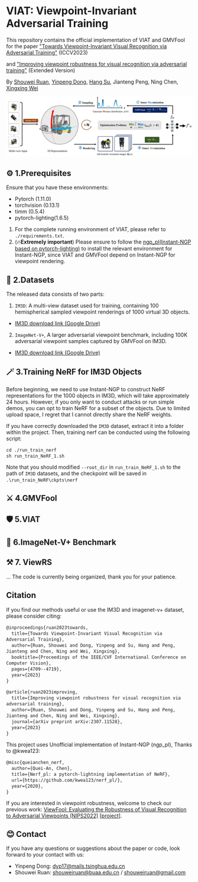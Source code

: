 # VIAT: Viewpoint-Invariant Adversarial Training
This repository contains the official implementation of VIAT and GMVFool for the paper ["Towards Viewpoint-Invariant Visual Recognition via Adversarial Training"](https://arxiv.org/pdf/2307.10235.pdf) (ICCV2023) 

and ["Improving viewpoint robustness for visual recognition via adversarial training"](https://scholar.google.cz/citations?view_op=view_citation&hl=zh-CN&user=1pggtuUAAAAJ&citation_for_view=1pggtuUAAAAJ:2osOgNQ5qMEC) (Extended Version)

By [Shouwei Ruan](https://heathcliff-saku.github.io/), [Yinpeng Dong](https://ml.cs.tsinghua.edu.cn/~yinpeng/), [Hang Su](https://www.suhangss.me/), Jianteng Peng, Ning Chen, [Xingxing Wei](https://sites.google.com/site/xingxingwei1988/)

![fig1](asset/framework.png)

## ⚙️ 1.Prerequisites
Ensure that you have these environments:
- Pytorch (1.11.0)
- torchvision (0.13.1)
- timm (0.5.4)
- pytorch-lighting(1.6.5)
  
1. For the complete running environment of VIAT, please refer to `./requirements.txt`.
2. (🔥**Extremely important**) Please ensure to follow the [ngp_pl(Instant-NGP based on pytorch-lighting)](https://github.com/kwea123/ngp_pl) to install the relevant environment for Instant-NGP, since VIAT and GMVFool depend on Instant-NGP for viewpoint rendering.

## 💾 2.Datasets
The released data consists of two parts: 
1. `IM3D`: A multi-view dataset used for training, containing 100 hemispherical sampled viewpoint renderings of 1000 virtual 3D objects.
- [IM3D download link (Google Drive)](https://drive.google.com/file/d/1_A4ePjOhlJahJpy8T2dgWZLoigKmqqSd/view?usp=drive_link)

2. `ImageNet-V+`, A larger adversarial viewpoint benchmark, including 100K adversarial viewpoint samples captured by GMVFool on IM3D.
- [IM3D download link (Google Drive)](https://drive.google.com/file/d/1oxrWl4mRa_mEr-ByCMhyRWaQG8Wribo7/view)


## 🪄 3.Training NeRF for IM3D Objects
Before beginning, we need to use Instant-NGP to construct NeRF representations for the 1000 objects in IM3D, which will take approximately 24 hours. However, if you only want to conduct attacks or run simple demos, you can opt to train NeRF for a subset of the objects. Due to limited upload space, I regret that I cannot directly share the NeRF weights.

If you have correctly downloaded the `IM3D` dataset, extract it into a folder within the project. Then, training nerf can be conducted using the following script:

```
cd ./run_train_nerf
sh run_train_NeRF_1.sh
```
Note that you should modified `--root_dir` in `run_train_NeRF_1.sh` to the path of `IM3D` datasets, and the checkpoint will be saved in `.\run_train_NeRF\ckpts\nerf`


## ⚔️ 4.GMVFool

## 🛡️ 5.VIAT

## 💽 6.ImageNet-V+ Benchmark

## ⚒️ 7. ViewRS


... The code is currently being organized, thank you for your patience.


## Citation
If you find our methods useful or use the IM3D and imagenet-v+ dataset, please consider citing:

```
@inproceedings{ruan2023towards,
  title={Towards Viewpoint-Invariant Visual Recognition via Adversarial Training},
  author={Ruan, Shouwei and Dong, Yinpeng and Su, Hang and Peng, Jianteng and Chen, Ning and Wei, Xingxing},
  booktitle={Proceedings of the IEEE/CVF International Conference on Computer Vision},
  pages={4709--4719},
  year={2023}
}
```
```
@article{ruan2023improving,
  title={Improving viewpoint robustness for visual recognition via adversarial training},
  author={Ruan, Shouwei and Dong, Yinpeng and Su, Hang and Peng, Jianteng and Chen, Ning and Wei, Xingxing},
  journal={arXiv preprint arXiv:2307.11528},
  year={2023}
}
```
This project uses Unofficial implementation of Instant-NGP (ngp_pl), Thanks to @kwea123:

```
@misc{queianchen_nerf,
  author={Quei-An, Chen},
  title={Nerf_pl: a pytorch-lightning implementation of NeRF},
  url={https://github.com/kwea123/nerf_pl/},
  year={2020},
}
```

If you are interested in viewpoint robustness, welcome to check our previous work: [ViewFool: Evaluating the Robustness of Visual Recognition to Adversarial Viewpoints (NIPS2022)](https://proceedings.neurips.cc/paper_files/paper/2022/file/eee7ae5cf0c4356c2aeca400771791aa-Paper-Conference.pdf) [[project]](https://github.com/Heathcliff-saku/ViewFool_).


## **😊 Contact**
If you have any questions or suggestions about the paper or code, look forward to your contact with us:

* Yinpeng Dong: dyp17@mails.tsinghua.edu.cn
* Shouwei Ruan: shouweiruan@buaa.edu.cn / shouweiruan@gmail.com

